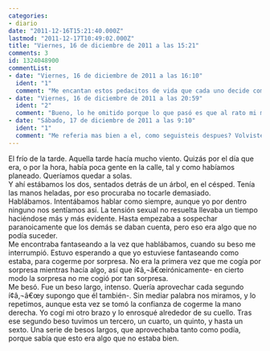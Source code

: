 ```yaml
---
categories:
- diario
date: "2011-12-16T15:21:40.000Z"
lastmod: "2011-12-17T10:49:02.000Z"
title: "Viernes, 16 de diciembre de 2011 a las 15:21"
comments: 3
id: 1324048900
commentList:
- date: "Viernes, 16 de diciembre de 2011 a las 16:10"
  ident: "1"
  comment: "Me encantan estos pedacitos de vida que cada uno decide compartir con los demas.\n\n¿Que paso despues?"
- date: "Viernes, 16 de diciembre de 2011 a las 20:59"
  ident: "2"
  comment: "Bueno, lo he omitido porque lo que pasó es que al rato mi madre me llamó al móvil y me tuve que subir para mi casa -.-"
- date: "Sábado, 17 de diciembre de 2011 a las 9:10"
  ident: "1"
  comment: "Me referia mas bien a el, como seguisteis despues? Volvisteis a repetirlo, o quedo asi?\nSea como fuere, tuvo que ser precioso..."
---
```


El frío de la tarde. Aquella tarde hacía mucho viento. Quizás por el día que era, o por la hora, había poca gente en la calle, tal y como habíamos planeado. Queríamos quedar a solas.   
Y ahí estábamos los dos, sentados detrás de un árbol, en el césped. Tenía las manos heladas, por eso procuraba no tocarle demasiado.  
Hablábamos. Intentábamos hablar como siempre, aunque yo por dentro ninguno nos sentíamos así. La tensión sexual no resuelta  llevaba un tiempo haciéndose más y más evidente. Hasta empezaba a sospechar paranoicamente que los demás se daban cuenta, pero eso era algo que no podía suceder.  
Me encontraba fantaseando a la vez que hablábamos, cuando su beso me interrumpió. Estuvo esperando a que yo estuviese fantaseando como estaba, para cogerme por sorpresa. No era la primera vez que me cogía por sorpresa mientras hacía algo, así que í¢â‚¬â€œirónicamente- en cierto modo la sorpresa no me cogió por tan sorpresa.  
Me besó. Fue un beso largo, intenso. Quería aprovechar cada segundo í¢â‚¬â€œy supongo que él también-. Sin mediar palabra nos miramos, y lo repetimos, aunque esta vez se tomó la confianza de cogerme la mano derecha. Yo cogí mi otro brazo y lo enrosqué alrededor de su cuello. Tras ese segundo beso tuvimos un tercero, un cuarto, un quinto, y hasta un sexto. Una serie de besos largos, que aprovechaba tanto como podía, porque sabía que esto era algo que no estaba bien.